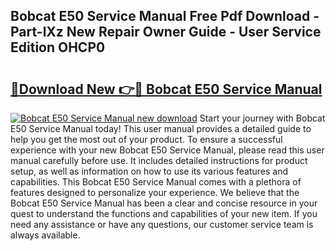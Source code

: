 ## Bobcat E50 Service Manual Free Pdf Download - Part-lXz New Repair Owner Guide - User Service Edition OHCP0

# <h2><a href="http://bc13356.oget.top/?id=Bobcat+E50+Service+Manual">🔗Download New 👉🔴 Bobcat E50 Service Manual</a></h2>

[![Bobcat E50 Service Manual new download](https://i.imgur.com/5g1atiW.png)](http://bc13356.oget.top/?id=Bobcat+E50+Service+Manual)
Start your journey with Bobcat E50 Service Manual today! This user manual provides a detailed guide to help you get the most out of your product. To ensure a successful experience with your new Bobcat E50 Service Manual, please read this user manual carefully before use. It includes detailed instructions for product setup, as well as information on how to use its various features and capabilities. This Bobcat E50 Service Manual comes with a plethora of features designed to personalize your experience. We believe that the Bobcat E50 Service Manual has been a clear and concise resource in your quest to understand the functions and capabilities of your new item. If you need any assistance or have any questions, our customer service team is always available.
